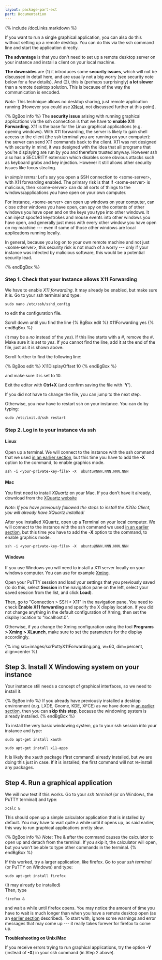 ```yaml
---
layout: package-part-ext
part: Documentation
---
```

{% include /docLinks.markdown %}

If you want to run a single graphical application, you can also do this without setting up a remote desktop. You can do this via the ssh command line and start the application directly.

**The advantage** is that you don't need to set up a remote desktop server on your instance and install a client on your local machine. 

**The downsides** are (1) it introduces some **security issues**, which will not be discussed in detail here, and are usually not a big worry (see security note below for a few details). And (2), this is (perhaps surprisingly) **a lot slower** than a remote desktop solution. This is because of the way the communication is encoded. 

*Note*: This technique allows no desktop sharing, just remote application running (However you could use [XNest](http://en.wikipedia.org/wiki/Xnest), not discussed further at this point).


{% BgBox info %}
The **security issue** arising with running graphical applications via the ssh connection is that we have to **enable X11 Forwarding**. X11 is the base for the Linux graphical applications (e.g. opening windows). With X11 forwarding, the server is likely to gain shell access to the client (the ssh terminal you are running on your computer): the server can send X11 commands back to the client. X11 was not designed with security in mind, it was designed with the idea that all programs that you're displaying are run by you and therefore trusted anyway. However ssh also has a SECURITY extension which disables some obvious attacks such as keyboard grabs and key injection. However it still allows other security issues like focus stealing.

*In simple terms:* Let's say you open a SSH connection to &lt;some-server&gt;, with X11 forwarding enabled. The primary risk is that if &lt;some-server&gt; is malicious, then &lt;some-server&gt; can do all sorts of things to the windows/applications you have open on your own computer.

For instance, &lt;some-server&gt; can open up windows on your computer, can close other windows you have open, can spy on the contents of other windows you have open and on the keys you type into other windows. It can inject spoofed keystrokes and mouse events into other windows you have open, and generally just mess with every other window you have open on my machine --- even if some of those other windows are local applications running locally.

In general, because you log on to your own remote machine and not just &lt;some-server&gt;, this security risk is not much of a worry --- only if your instance was infected by malicious software, this would be a potential security lead.

{% endBgBox %}

### Step 1. Check that your Instance allows X11 Forwarding

We have to enable *X11 forwarding*. It may already be enabled, but make sure it is. Go to your ssh terminal and type:

```sudo nano /etc/ssh/sshd_config```

to edit the configuration file. 

Scroll down until you find the line
{% BgBox edit %}
X11Forwarding yes
{% endBgBox %}

(it may be a *no* instead of the *yes*). If this line starts with a #, remove the #. Make sure it is set to *yes*. If you cannot find the line, add it at the end of the file, just as it is shown above.

Scroll further to find the following line: 

{% BgBox edit %}
X11DisplayOffset 10
{% endBgBox %}

and make sure it is set to 10. 

Exit the editor with **Ctrl+X** (and confirm saving the file with '**Y**').

If you did not have to change the file, you can jump to the next step.

Otherwise, you now have to restart ssh on your instance. You can do by typing:

```sudo /etc/init.d/ssh restart```

### Step 2. Log in to your instance via ssh

#### Linux

Open up a terminal. We will connect to the instance with the ssh command that we used [in an earlier section](connectViaSSH.html), but this time you have to add the **-X** option to the command, to enable graphics mode.  

```ssh -i <your-private-key-file> -X  ubuntu@NNN.NNN.NNN.NNN```

#### Mac 

You first need to install *XQuartz* on your Mac. If you don't have it already, download from the [XQuartz website](http://xquartz.macosforge.org/)

*Note: If you have previously followed the steps to install the X2Go Client, you will already have XQuartz installed!*

After you installed XQuartz, open up a Terminal on your local computer. We will connect to the instance with the ssh command we used [in an earlier section](connectViaSSH.html), but this time you have to add the **-X** option to the command, to enable graphics mode.  

```ssh -i <your-private-key-file> -X  ubuntu@NNN.NNN.NNN.NNN```

#### Windows

If you use Windows you will need to install a X11 server locally on your windows computer. You can use for example [Xming](http://sourceforge.net/projects/xming/).

Open your PuTTY session and load your settings that you previously saved (to do this, select **Session** in the navigation pane on the left, select your saved session from the list, and click **Load**).

Then, go to "Connection > SSH > X11" in the navigation pane. You need to check **Enable X11 forwarding** and specify the X display location. If you did not change anything in the default configuration of Xming, then set the display location to "localhost:0".

Otherwise, if you change the Xming configuration using the tool **Programs > Xming > XLaunch**, make sure to set the parameters for the display accordingly.

{% img src=images/scrPuttyX11Forwarding.png, w=60, dim=percent, align=center %}


## Step 3. Install X Windowing system on your instance

Your instance still needs a concept of graphical interfaces, so we need to install it. 

{% BgBox info %}
If you already have previously installed a desktop environment (e.g. LXDE, Gnome, KDE, XFCE) as we have done in [an earlier section](installDesktopEnvironment.html), then you can **skip this step**, because the windowing system is already installed.
{% endBgBox %}

To install the very basic windowing system, go to your ssh session into your instance and type:

```sudo apt-get install xauth```

```sudo apt-get install x11-apps```

It is likely the xauth package (first command) already installed, but we are doing this just in case. If it is installed, the first command will not re-install any packages. 

## Step 4. Run a graphical application

We will now test if this works. Go to your *ssh terminal* (or on Windows, the PuTTY terminal) and type:

```xcalc &```

This should open up a simple calculator application that is installed by default. You may have to wait quite a while until it opens up, as said earlier, this way to run graphical applications pretty slow. 

{% BgBox info %}
*Note*: The & after the command causes the calculator to open up and detach from the terminal. If you skip it, the calculator will open, but you won't be able to type other commands in the terminal.
{% endBgBox %}

If this worked, try a larger application, like firefox. Go to your *ssh terminal* (or PuTTY on Windows) and type:

```sudo apt-get install firefox```

(It may already be installed)    
Then, type

```firefox &```

and wait a while until firefox opens. You may notice the amount of time you have to wait is much longer than when you have a remote desktop open (as an [earlier section](remoteDesktop.html) described). To start with, ignore some warnings and error messages that may come up --- it really takes forever for firefox to come up.

**Troubleshooting on Unix/Mac**

If you receive errors trying to run graphical applications, try the option **-Y** (instead of **-X**) in your ssh command (in Step 2 above).


